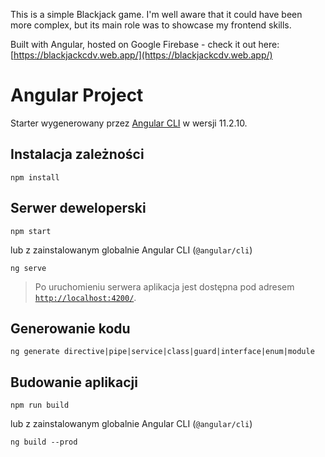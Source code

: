 This is a simple Blackjack game.
I'm well aware that it could have been more complex, but its main role was to showcase my frontend skills.

Built with Angular, hosted on Google Firebase - check it out here:
[https://blackjackcdv.web.app/](https://blackjackcdv.web.app/)

# Angular Project

Starter wygenerowany przez [Angular CLI](https://github.com/angular/angular-cli) w wersji 11.2.10.

## Instalacja zależności

```shell
npm install
```

## Serwer deweloperski

```shell
npm start
```

lub z zainstalowanym globalnie Angular CLI (`@angular/cli`)

```shell
ng serve
```

> Po uruchomieniu serwera aplikacja jest dostępna pod adresem [`http://localhost:4200/`](http://localhost:4200/).

## Generowanie kodu

```shell
ng generate directive|pipe|service|class|guard|interface|enum|module
```

## Budowanie aplikacji

```shell
npm run build
```

lub z zainstalowanym globalnie Angular CLI (`@angular/cli`)

```shell
ng build --prod
```
